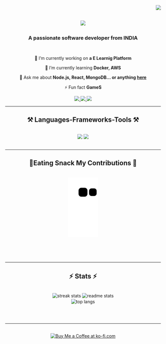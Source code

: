 

<!--
**GAURAV07C/GAURAV07C** is a ✨ _special_ ✨ repository because its `README.md` (this file) appears on your GitHub profile.

Here are some ideas to get you started:

- 🔭 I’m currently working on ...
- 🌱 I’m currently learning ...
- 👯 I’m looking to collaborate on ...
- 🤔 I’m looking for help with ...
- 💬 Ask me about ...
- 📫 How to reach me: ...
- 😄 Pronouns: ...
- ⚡ Fun fact: ...


-->



<img align="right" src="https://visitor-badge.laobi.icu/badge?page_id=GAURAV07C.GAURAV07C" />

<h1 align="center">
    <img src="https://readme-typing-svg.herokuapp.com/?font=Righteous&size=35&center=true&vCenter=true&width=500&height=70&duration=4000&lines=Hi+There!+👋;+I'm+Gaurav!;+I'm+MERN+Stack+Developer!;" />
</h1>

<h3 align="center">A passionate software developer from INDIA</h3>

<br/>

<div align="center">
 
 🔭 I’m currently working on **a E Learnig Platform**
 
 🌱 I’m currently learning **Docker,  AWS**

💬 Ask me about **Node.js, React, MongoDB... or anything [here](https://github.com/GAURAV07C/GAURAV07C/issues)**

⚡ Fun fact **GameS**

 </div>
 
<div align="center"> 
  <a href="mailto:gaurav989267@gmail.com">
    <img src="https://img.shields.io/badge/Gmail-333333?style=for-the-badge&logo=gmail&logoColor=red" />
  </a>
  <a href="https://linkedin.com/in/Gaurav07c" target="_blank">
    <img src="https://img.shields.io/badge/LinkedIn-0077B5?style=for-the-badge&logo=linkedin&logoColor=white" target="_blank" />
  </a>
  <a href="https://GAURAV07C.github.io" target="_blank">
     <img src="https://img.shields.io/badge/Portfolio-FF5722?style=for-the-badge&logo=todoist&logoColor=white" target="_blank" /> <!-- sqlite, safari, google-chrome are other good icon options -->
  </a>
</div>

 <hr/>
 
<h2 align="center">⚒️ Languages-Frameworks-Tools ⚒️</h2>
<br/>
<div align="center">
    <img src="https://skillicons.dev/icons?i=react,html,css,vscode,github,tailwind,git" />
    <img src="https://skillicons.dev/icons?i=nodejs,javascript,typescript,express,mongodb,nextjs,mysql" /><br>
</div>

<br/>
<hr/>

<div align="center">
  <h2>🐍Eating Snack My Contributions 🐍</h2>
  <br>
  <img alt="snake eating my contributions" src="https://github.com/GAURAV07C/GAURAV07C/blob/output/github-contribution-grid-snake.svg" />
<!--   ![snake gif](https://github.com/GAURAV07C/GAURAV07C/blob/output/github-contribution-grid-snake.svg) -->
  
  <br/><br/><br/>
</div>

<hr/>

<h2 align="center">⚡ Stats ⚡</h2>
<br>
<div align=center>
  <img width=390 src="https://github-readme-streak-stats-GAURAV07C.vercel.app/?user=GAURAV07C&count_private=true&theme=react&border_radius=10" alt="streak stats"/>
  <img width=390 src="https://github-readme-stats-GAURAV07C.vercel.app/api?username=GAURAV07C&count_private=true&show_icons=true&theme=react&rank_icon=github&border_radius=10" alt="readme stats" />
  <br/>
  <img width=325 align="center" src="https://github-readme-stats-GAURAV07C.vercel.app/api/top-langs/?username=GAURAV07C&hide=HTML&langs_count=8&layout=compact&theme=react&border_radius=10&size_weight=0.5&count_weight=0.5&exclude_repo=github-readme-stats" alt="top langs" />
</div>

<br/><br/>

<hr/>

<br/>

<div align="center">
<a href='https://ko-fi.com/V7V4RAK9C' target='_blank'><img height='64' style='border:0px;height:64px;' src='https://storage.ko-fi.com/cdn/kofi1.png?v=3' border='0' alt='Buy Me a Coffee at ko-fi.com' /></a>
</div>

<br/>




